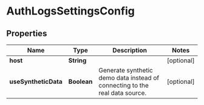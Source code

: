 

# AuthLogsSettingsConfig


## Properties

| Name | Type | Description | Notes |
|------------ | ------------- | ------------- | -------------|
|**host** | **String** |  |  [optional] |
|**useSyntheticData** | **Boolean** | Generate synthetic demo data instead of connecting to the real data source. |  [optional] |



